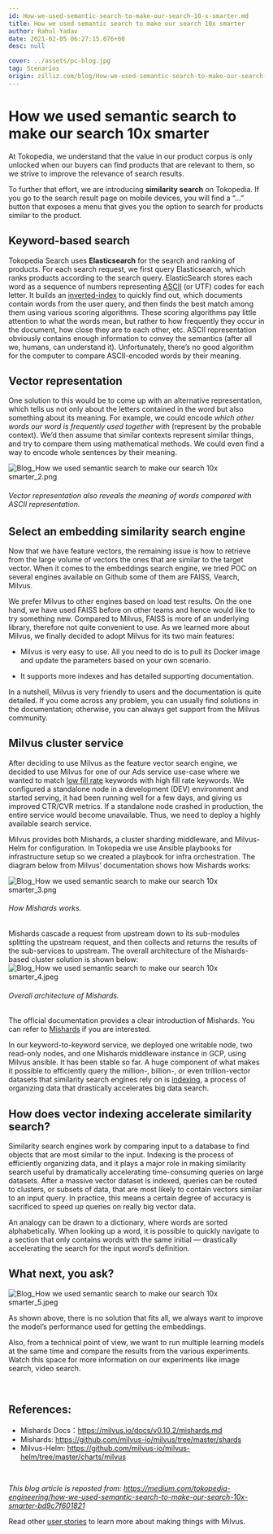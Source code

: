 ```yaml
---
id: How-we-used-semantic-search-to-make-our-search-10-x-smarter.md
title: How we used semantic search to make our search 10x smarter
author: Rahul Yadav
date: 2021-02-05 06:27:15.076+00
desc: null

cover: ../assets/pc-blog.jpg
tag: Scenarios
origin: zilliz.com/blog/How-we-used-semantic-search-to-make-our-search-10-x-smarter
---
```


# How we used semantic search to make our search 10x smarter

At Tokopedia, we understand that the value in our product corpus is only unlocked when our buyers can find products that are relevant to them, so we strive to improve the relevance of search results.

To further that effort, we are introducing **similarity search** on Tokopedia. If you go to the search result page on mobile devices, you will find a “…” button that exposes a menu that gives you the option to search for products similar to the product.

## Keyword-based search

Tokopedia Search uses **Elasticsearch** for the search and ranking of products. For each search request, we first query Elasticsearch, which ranks products according to the search query. ElasticSearch stores each word as a sequence of numbers representing [ASCII](https://en.wikipedia.org/wiki/ASCII) (or UTF) codes for each letter. It builds an [inverted-index](https://en.wikipedia.org/wiki/Inverted_index) to quickly find out, which documents contain words from the user query, and then finds the best match among them using various scoring algorithms. These scoring algorithms pay little attention to what the words mean, but rather to how frequently they occur in the document, how close they are to each other, etc. ASCII representation obviously contains enough information to convey the semantics (after all we, humans, can understand it). Unfortunately, there’s no good algorithm for the computer to compare ASCII-encoded words by their meaning.

## Vector representation

One solution to this would be to come up with an alternative representation, which tells us not only about the letters contained in the word but also something about its meaning. For example, we could encode _which other words our word is frequently used together with_ (represent by the probable context). We’d then assume that similar contexts represent similar things, and try to compare them using mathematical methods. We could even find a way to encode whole sentences by their meaning.

![Blog_How we used semantic search to make our search 10x smarter_2.png](https://zilliz-cms.s3.us-west-2.amazonaws.com/Blog_How_we_used_semantic_search_to_make_our_search_10x_smarter_2_776af567a8.png)

###### _Vector representation also reveals the meaning of words compared with ASCII representation._

## Select an embedding similarity search engine

Now that we have feature vectors, the remaining issue is how to retrieve from the large volume of vectors the ones that are similar to the target vector. When it comes to the embeddings search engine, we tried POC on several engines available on Github some of them are FAISS, Vearch, Milvus.

We prefer Milvus to other engines based on load test results. On the one hand, we have used FAISS before on other teams and hence would like to try something new. Compared to Milvus, FAISS is more of an underlying library, therefore not quite convenient to use. As we learned more about Milvus, we finally decided to adopt Milvus for its two main features:

- Milvus is very easy to use. All you need to do is to pull its Docker image and update the parameters based on your own scenario.

- It supports more indexes and has detailed supporting documentation.

In a nutshell, Milvus is very friendly to users and the documentation is quite detailed. If you come across any problem, you can usually find solutions in the documentation; otherwise, you can always get support from the Milvus community.

## Milvus cluster service

After deciding to use Milvus as the feature vector search engine, we decided to use Milvus for one of our Ads service use-case where we wanted to match [low fill rate](https://www.tradegecko.com/blog/wholesale-management/what-is-fill-rate-and-why-does-it-matter-for-wholesalers) keywords with high fill rate keywords. We configured a standalone node in a development (DEV) environment and started serving, it had been running well for a few days, and giving us improved CTR/CVR metrics. If a standalone node crashed in production, the entire service would become unavailable. Thus, we need to deploy a highly available search service.

Milvus provides both Mishards, a cluster sharding middleware, and Milvus-Helm for configuration. In Tokopedia we use Ansible playbooks for infrastructure setup so we created a playbook for infra orchestration. The diagram below from Milvus’ documentation shows how Mishards works:

![Blog_How we used semantic search to make our search 10x smarter_3.png](https://zilliz-cms.s3.us-west-2.amazonaws.com/Blog_How_we_used_semantic_search_to_make_our_search_10x_smarter_3_4fa0c8a1a1.png)

###### _How Mishards works._

Mishards cascade a request from upstream down to its sub-modules splitting the upstream request, and then collects and returns the results of the sub-services to upstream. The overall architecture of the Mishards-based cluster solution is shown below:
![Blog_How we used semantic search to make our search 10x smarter_4.jpeg](https://zilliz-cms.s3.us-west-2.amazonaws.com/Blog_How_we_used_semantic_search_to_make_our_search_10x_smarter_4_724618be4e.jpeg)

###### _Overall architecture of Mishards._

The official documentation provides a clear introduction of Mishards. You can refer to [Mishards](https://milvus.io/cn/docs/v0.10.2/mishards.md) if you are interested.

In our keyword-to-keyword service, we deployed one writable node, two read-only nodes, and one Mishards middleware instance in GCP, using Milvus ansible. It has been stable so far. A huge component of what makes it possible to efficiently query the million-, billion-, or even trillion-vector datasets that similarity search engines rely on is [indexing](https://milvus.io/docs/v0.10.5/index.md), a process of organizing data that drastically accelerates big data search.

## How does vector indexing accelerate similarity search?

Similarity search engines work by comparing input to a database to find objects that are most similar to the input. Indexing is the process of efficiently organizing data, and it plays a major role in making similarity search useful by dramatically accelerating time-consuming queries on large datasets. After a massive vector dataset is indexed, queries can be routed to clusters, or subsets of data, that are most likely to contain vectors similar to an input query. In practice, this means a certain degree of accuracy is sacrificed to speed up queries on really big vector data.

An analogy can be drawn to a dictionary, where words are sorted alphabetically. When looking up a word, it is possible to quickly navigate to a section that only contains words with the same initial — drastically accelerating the search for the input word’s definition.

## What next, you ask?

![Blog_How we used semantic search to make our search 10x smarter_5.jpeg](https://zilliz-cms.s3.us-west-2.amazonaws.com/Blog_How_we_used_semantic_search_to_make_our_search_10x_smarter_5_035480c8af.jpeg)

As shown above, there is no solution that fits all, we always want to improve the model’s performance used for getting the embeddings.

Also, from a technical point of view, we want to run multiple learning models at the same time and compare the results from the various experiments. Watch this space for more information on our experiments like image search, video search.

<br/>

## References:

- Mishards Docs：https://milvus.io/docs/v0.10.2/mishards.md
- Mishards: https://github.com/milvus-io/milvus/tree/master/shards
- Milvus-Helm: https://github.com/milvus-io/milvus-helm/tree/master/charts/milvus

<br/>

_This blog article is reposted from: https://medium.com/tokopedia-engineering/how-we-used-semantic-search-to-make-our-search-10x-smarter-bd9c7f601821_

Read other [user stories](https://zilliz.com/user-stories) to learn more about making things with Milvus.
